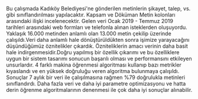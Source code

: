 Bu çalışmada Kadıköy Belediyesi'ne gönderilen metinlerin şikayet, talep, vs. gibi sınıflandırılması yapılacaktır. Kapsam ve Döküman Metin kolonları arasındaki ilişki incelenecektir. Gelen veri Ocak 2019 - Temmuz 2019 tarihleri arasındaki web formları ve telefonla alınan isteklerden oluşuyordu. Yaklaşık 16.000 metinden anlamlı olan 13.000 metin çekilip üzerinde çalışıldı.Veri daha anlamlı hale dönüştürüldükten sonra işimize yarayacağını düşündüğümüz öznitelikler çıkardık. Özniteliklerin amacı verinin daha basit hale indirgenmesidir.Doğru yapılmış bir özellik çıkarımı ve bu özelliklere uygun bir sistem tasarımı sonucun başarılı olması ve performansını etkileyen unsurlardır. 4 farklı makina öğrenmesi algoritması kullanıp bazı metrikler kıyaslandı ve en yüksek doğruluğu veren algoritma bulunmaya çalışıldı. Sonuçlar 7 aylık bir veri ile çalışılmasına rağmen %79 doğrulukla metinleri sınıflandırdı. Daha fazla veri ve daha iyi parametre optimizasyonu ve hatta derin öğrenme algoritmalarının denenmesi ile çok daha iyi sonuçlar alınabilir.
